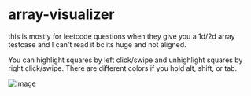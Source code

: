 # array-visualizer

this is mostly for leetcode questions when they give you a 1d/2d array testcase and I can't read it bc its huge and not aligned.

You can highlight squares by left click/swipe and unhighlight squares by right click/swipe.
There are different colors if you hold alt, shift, or tab.

![image](https://user-images.githubusercontent.com/83481110/208333660-f9eca52d-fd99-4f55-b89a-1e7b38558589.png)
